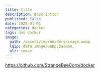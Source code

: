 ```yaml
---
title: title
description: description
published: false
date: 2025-01-01
categories: docker
tags: dns docker
image:
  path: /assets/img/headers/image.webp
  lqip: data:image/webp;base64,
  alt: image
---
```


https://github.com/StrangeBeeCorp/docker
